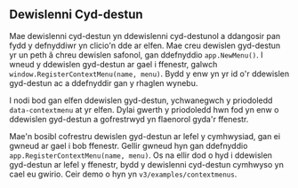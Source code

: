 ## Dewislenni Cyd-destun

Mae dewislenni cyd-destun yn ddewislenni cyd-destunol a ddangosir pan fydd y
defnyddiwr yn clicio'n dde ar elfen. Mae creu dewislen gyd-destun yr un peth â
chreu dewislen safonol, gan ddefnyddio `app.NewMenu()`. I wneud y ddewislen
gyd-destun ar gael i ffenestr, galwch `window.RegisterContextMenu(name, menu)`.
Bydd y enw yn yr id o'r ddewislen gyd-destun ac a ddefnyddir gan y rhaglen
wynebu.

I nodi bod gan elfen ddewislen gyd-destun, ychwanegwch y priodoledd
`data-contextmenu` at yr elfen. Dylai gwerth y priodoledd hwn fod yn enw o
ddewislen gyd-destun a gofrestrwyd yn flaenorol gyda'r ffenestr.

Mae'n bosibl cofrestru dewislen gyd-destun ar lefel y cymhwysiad, gan ei gwneud
ar gael i bob ffenestr. Gellir gwneud hyn gan ddefnyddio
`app.RegisterContextMenu(name, menu)`. Os na ellir dod o hyd i ddewislen
gyd-destun ar lefel y ffenestr, bydd y dewislenni cyd-destun cymhwyso yn cael eu
gwirio. Ceir demo o hyn yn `v3/examples/contextmenus`.
